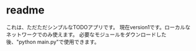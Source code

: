 # readme

これは、ただただシンプルなTODOアプリです。
現在version1です。ローカルなネットワークでのみ使えます。
必要なモジュールをダウンロードした後、"python main.py"で使用できます。

